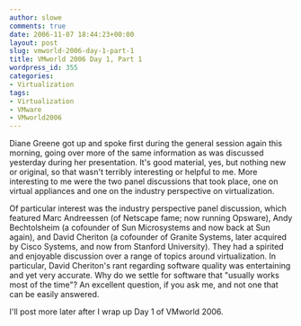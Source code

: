 ```yaml
---
author: slowe
comments: true
date: 2006-11-07 18:44:23+00:00
layout: post
slug: vmworld-2006-day-1-part-1
title: VMworld 2006 Day 1, Part 1
wordpress_id: 355
categories:
- Virtualization
tags:
- Virtualization
- VMware
- VMworld2006
---
```


Diane Greene got up and spoke first during the general session again this morning, going over more of the same information as was discussed yesterday during her presentation. It's good material, yes, but nothing new or original, so that wasn't terribly interesting or helpful to me. More interesting to me were the two panel discussions that took place, one on virtual appliances and one on the industry perspective on virtualization.

Of particular interest was the industry perspective panel discussion, which featured Marc Andreessen (of Netscape fame; now running Opsware), Andy Bechtolsheim (a cofounder of Sun Microsystems and now back at Sun again), and David Cheriton (a cofounder of Granite Systems, later acquired by Cisco Systems, and now from Stanford University). They had a spirited and enjoyable discussion over a range of topics around virtualization. In particular, David Cheriton's rant regarding software quality was entertaining and yet very accurate. Why do we settle for software that "usually works most of the time"? An excellent question, if you ask me, and not one that can be easily answered.

I'll post more later after I wrap up Day 1 of VMworld 2006.
